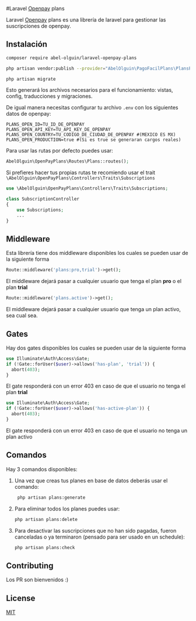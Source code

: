 #Laravel [Openpay](https://www.openpay.mx/) plans

Laravel [Openpay](https://www.openpay.mx/) plans es una librería de laravel para gestionar las suscripciones de openpay.

## Instalación

```bash
composer require abel-olguin/laravel-openpay-plans

php artisan vendor:publish --provider="AbelOlguin\PagoFacilPlans\PlansProvider"

php artisan migrate
```

Esto generará los archivos necesarios para el funcionamiento: vistas, config, traducciones y migraciones.

De igual manera necesitas configurar tu archivo `.env` con los siguientes datos de openpay:

```
PLANS_OPEN_ID=TU_ID_DE_OPENPAY
PLANS_OPEN_API_KEY=TU_API_KEY_DE_OPENPAY
PLANS_OPEN_COUNTRY=TU_CODIGO_DE_CIUDAD_DE_OPENPAY #(MEXICO ES MX)
PLANS_OPEN_PRODUCTION=true #(Si es true se generaran cargos reales)
```

Para usar las rutas por defecto puedes usar:

```php
AbelOlguin\OpenPayPlans\Routes\Plans::routes();
```

Si prefieres hacer tus propias rutas te recomiendo usar el trait `\AbelOlguin\OpenPayPlans\Controllers\Traits\Subscriptions` 

```php
use \AbelOlguin\OpenPayPlans\Controllers\Traits\Subscriptions;

class SubscriptionController
{
    use Subscriptions;
    ...
}
```

## Middleware

Esta librería tiene dos middleware disponibles los cuales se pueden usar de la siguiente forma

```php
Route::middleware('plans:pro,trial')->get();
```
El middleware dejará pasar a cualquier usuario que tenga el plan **pro** o el plan **trial**

```php
Route::middleware('plans.active')->get();
```
El middleware dejará pasar a cualquier usuario que tenga un plan activo, sea cual sea.

## Gates

Hay dos gates disponibles los cuales se pueden usar de la siguiente forma

```php
use Illuminate\Auth\Access\Gate;
if (!Gate::forUser($user)->allows('has-plan', 'trial')) {
  abort(403);
}
```
El gate responderá con un error 403 en caso de que el usuario no tenga el plan **trial**

```php
use Illuminate\Auth\Access\Gate;
if (!Gate::forUser($user)->allows('has-active-plan')) {
  abort(403);
}
```
El gate responderá con un error 403 en caso de que el usuario no tenga un plan activo

## Comandos

Hay 3 comandos disponibles:
1. Una vez que creas tus planes en base de datos deberás usar el comando: 
   ```bash 
    php artisan plans:generate
    ```
2. Para eliminar todos los planes puedes usar:
    ```bash 
    php artisan plans:delete
    ```
3. Para desactivar las suscripciones que no han sido pagadas, fueron canceladas o ya terminaron (pensado para ser usado en un schedule):
    ```bash 
    php artisan plans:check
    ```


## Contributing

Los PR son bienvenidos :)

## License

[MIT](https://choosealicense.com/licenses/mit/)
